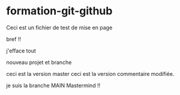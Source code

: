 ﻿# formation-git-github
Ceci est un fichier de test de mise en page 

bref !!

j'efface tout


nouveau projet et branche

ceci est la version master
ceci est la version commentaire modifiée.


je suis la branche MAIN Mastermind !!

